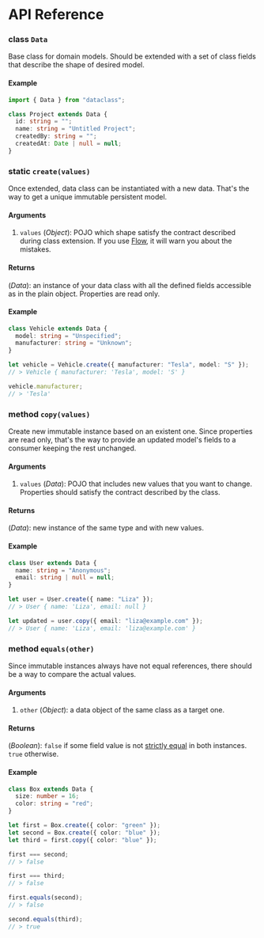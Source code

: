 # API Reference

### class `Data`

Base class for domain models. Should be extended with a set of class fields that describe the shape
of desired model.

#### Example

```ts
import { Data } from "dataclass";

class Project extends Data {
  id: string = "";
  name: string = "Untitled Project";
  createdBy: string = "";
  createdAt: Date | null = null;
}
```

### static `create(values)`

Once extended, data class can be instantiated with a new data. That's the way to get a unique
immutable persistent model.

#### Arguments

1.  `values` (_Object_): POJO which shape satisfy the contract described during class extension. If
    you use [Flow](https://flow.org), it will warn you about the mistakes.

#### Returns

(_Data_): an instance of your data class with all the defined fields accessible as in the plain
object. Properties are read only.

#### Example

```ts
class Vehicle extends Data {
  model: string = "Unspecified";
  manufacturer: string = "Unknown";
}

let vehicle = Vehicle.create({ manufacturer: "Tesla", model: "S" });
// > Vehicle { manufacturer: 'Tesla', model: 'S' }

vehicle.manufacturer;
// > 'Tesla'
```

### method `copy(values)`

Create new immutable instance based on an existent one. Since properties are read only, that's the
way to provide an updated model's fields to a consumer keeping the rest unchanged.

#### Arguments

1.  `values` (_Data_): POJO that includes new values that you want to change. Properties should
    satisfy the contract described by the class.

#### Returns

(_Data_): new instance of the same type and with new values.

#### Example

```ts
class User extends Data {
  name: string = "Anonymous";
  email: string | null = null;
}

let user = User.create({ name: "Liza" });
// > User { name: 'Liza', email: null }

let updated = user.copy({ email: "liza@example.com" });
// > User { name: 'Liza', email: 'liza@example.com' }
```

### method `equals(other)`

Since immutable instances always have not equal references, there should be a way to compare the
actual values.

#### Arguments

1.  `other` (_Object_): a data object of the same class as a target one.

#### Returns

(_Boolean_): `false` if some field value is not
[strictly equal](https://www.ecma-international.org/ecma-262/5.1/#sec-11.9.6) in both instances.
`true` otherwise.

#### Example

```ts
class Box extends Data {
  size: number = 16;
  color: string = "red";
}

let first = Box.create({ color: "green" });
let second = Box.create({ color: "blue" });
let third = first.copy({ color: "blue" });

first === second;
// > false

first === third;
// > false

first.equals(second);
// > false

second.equals(third);
// > true
```
